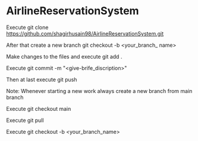 # AirlineReservationSystem

Execute git clone https://github.com/shagirhusain98/AirlineReservationSystem.git


After that create a new branch git checkout -b <your_branch_ name>


Make changes to the files and execute git add .


Execute git commit -m "<give-brife_discription>"


Then at last execute git push
  
Note: Whenever starting a new work always create a new branch from main branch

Execute git checkout main


Execute git pull


Execute git checkout -b <your_branch_name>
